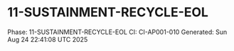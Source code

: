 # 11-SUSTAINMENT-RECYCLE-EOL
Phase: 11-SUSTAINMENT-RECYCLE-EOL
CI: CI-AP001-010
Generated: Sun Aug 24 22:41:08 UTC 2025
